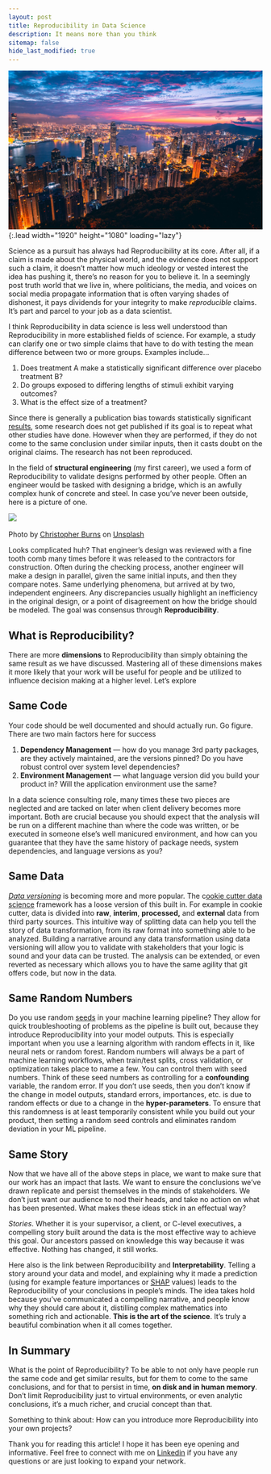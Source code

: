 ```yaml
---
layout: post
title: Reproducibility in Data Science
description: It means more than you think
sitemap: false
hide_last_modified: true
---
```

![Cover Image](/assets/img/blog/hongkong.jpeg){:.lead width="1920" height="1080" loading="lazy"}


Science as a pursuit has always had Reproducibility at its core. After all, if a claim is made about the physical world, and the evidence does not support such a claim, it doesn’t matter how much ideology or vested interest the idea has pushing it, there’s no reason for you to believe it. In a seemingly post truth world that we live in, where politicians, the media, and voices on social media propagate information that is often varying shades of dishonest, it pays dividends for your integrity to make  _reproducible_  claims. It’s part and parcel to your job as a data scientist.

I think Reproducibility in data science is less well understood than Reproducibility in more established fields of science. For example, a study can clarify one or two simple claims that have to do with testing the mean difference between two or more groups. Examples include…

1.  Does treatment A make a statistically significant difference over placebo treatment B?
2.  Do groups exposed to differing lengths of stimuli exhibit varying outcomes?
3.  What is the effect size of a treatment?

Since there is generally a publication bias towards statistically significant  [results](http://elsevier.com/connect/scientists-we-want-your-negative-results-too), some research does not get published if its goal is to repeat what other studies have done. However when they are performed, if they do not come to the same conclusion under similar inputs, then it casts doubt on the original claims. The research has not been reproduced.

In the field of  **structural engineering**  (my first career), we used a form of Reproducibility to validate designs performed by other people. Often an engineer would be tasked with designing a bridge, which is an awfully complex hunk of concrete and steel. In case you’ve never been outside, here is a picture of one.

![](https://miro.medium.com/max/1400/0*7xr4pchdiL-UCbFV)

Photo by  [Christopher Burns](https://unsplash.com/@christopher__burns?utm_source=medium&utm_medium=referral)  on  [Unsplash](https://unsplash.com/?utm_source=medium&utm_medium=referral)

Looks complicated huh? That engineer’s design was reviewed with a fine tooth comb many times before it was released to the contractors for construction. Often during the checking process, another engineer will make a design in parallel, given the same initial inputs, and then they compare notes. Same underlying phenomena, but arrived at by two, independent engineers. Any discrepancies usually highlight an inefficiency in the original design, or a point of disagreement on how the bridge should be modeled. The goal was consensus through  **Reproducibility**.

## What is Reproducibility?

There are more  **dimensions**  to Reproducibility than simply obtaining the same result as we have discussed. Mastering all of these dimensions makes it more likely that your work will be useful for people and be utilized to influence decision making at a higher level. Let’s explore

## Same Code

Your code should be well documented and should actually run. Go figure. There are two main factors here for success

1.  **Dependency Management**  — how do you manage 3rd party packages, are they actively maintained, are the versions pinned? Do you have robust control over system level dependencies?
2.  **Environment Management**  — what language version did you build your product in? Will the application environment use the same?

In a data science consulting role, many times these two pieces are neglected and are tacked on later when client delivery becomes more important. Both are crucial because you should expect that the analysis will be run on a different machine than where the code was written, or be executed in someone else’s well manicured environment, and how can you guarantee that they have the same history of package needs, system dependencies, and language versions as you?

## Same Data

[_Data versioning_](https://realpython.com/python-data-version-control/)  is becoming more and more popular. The c[ookie cutter data science](https://drivendata.github.io/cookiecutter-data-science/)  framework has a loose version of this built in. For example in cookie cutter, data is divided into  **raw**,  **interim**,  **processed,** and  **external**  data from third party sources. This intuitive way of splitting data can help you tell the story of data transformation, from its raw format into something able to be analyzed. Building a narrative around any data transformation using data versioning will allow you to validate with stakeholders that your logic is sound and your data can be trusted. The analysis can be extended, or even reverted as necessary which allows you to have the same agility that git offers code, but now in the data.

## Same Random Numbers

Do you use random  [seeds](https://opendatascience.com/properly-setting-the-random-seed-in-ml-experiments-not-as-simple-as-you-might-imagine/)  in your machine learning pipeline? They allow for quick troubleshooting of problems as the pipeline is built out, because they introduce Reproducibility into your model outputs. This is especially important when you use a learning algorithm with random effects in it, like neural nets or random forest. Random numbers will always be a part of machine learning workflows, when train/test splits, cross validation, or optimization takes place to name a few. You can control them with seed numbers. Think of these seed numbers as controlling for a  **confounding**  variable, the random error. If you don’t use seeds, then you don’t know if the change in model outputs, standard errors, importances, etc. is due to random effects or due to a change in the  **hyper-parameters**. To ensure that this randomness is at least temporarily consistent while you build out your product, then setting a random seed controls and eliminates random deviation in your ML pipeline.

## Same Story

Now that we have all of the above steps in place, we want to make sure that our work has an impact that lasts. We want to ensure the conclusions we’ve drawn replicate and persist themselves in the minds of stakeholders. We don’t just want our audience to nod their heads, and take no action on what has been presented. What makes these ideas stick in an effectual way?

_Stories_. Whether it is your supervisor, a client, or C-level executives, a compelling story built around the data is the most effective way to achieve this goal. Our ancestors passed on knowledge this way because it was effective. Nothing has changed, it still works.

Here also is the link between Reproducibility and  **Interpretability**. Telling a story around your data and model, and explaining why it made a prediction (using for example feature importances or  [SHAP](https://github.com/slundberg/shap)  values) leads to the Reproducibility of your conclusions in people’s minds. The idea takes hold because you’ve communicated a compelling narrative, and people know why they should care about it, distilling complex mathematics into something rich and actionable.  **This is the art of the science**. It’s truly a beautiful combination when it all comes together.

## In Summary

What is the point of Reproducibility? To be able to not only have people run the same code and get similar results, but for them to come to the same conclusions, and for that to persist in time,  **on disk and in human memory**. Don’t limit Reproducibility just to virtual environments, or even analytic conclusions, it’s a much richer, and crucial concept than that.

Something to think about: How can you introduce more Reproducibility into your own projects?

Thank you for reading this article! I hope it has been eye opening and informative. Feel free to connect with me on  [Linkedin](https://www.linkedin.com/in/carlos-brown-eit/)  if you have any questions or are just looking to expand your network.


